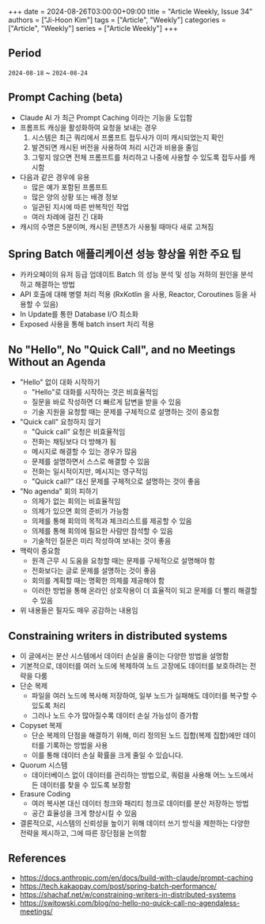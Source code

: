 +++
date = 2024-08-26T03:00:00+09:00
title = "Article Weekly, Issue 34"
authors = ["Ji-Hoon Kim"]
tags = ["Article", "Weekly"]
categories = ["Article", "Weekly"]
series = ["Article Weekly"]
+++

## Period

`2024-08-18` ~ `2024-08-24`

## Prompt Caching (beta)

- Claude AI 가 최근 Prompt Caching 이라는 기능을 도입함
- 프롬프트 캐싱을 활성화하여 요청을 보내는 경우
  1. 시스템은 최근 쿼리에서 프롬프트 접두사가 이미 캐시되었는지 확인
  2. 발견되면 캐시된 버전을 사용하여 처리 시간과 비용을 줄임
  3. 그렇지 않으면 전체 프롬프트를 처리하고 나중에 사용할 수 있도록 접두사를 캐시함
- 다음과 같은 경우에 유용
  - 많은 예가 포함된 프롬프트
  - 많은 양의 상황 또는 배경 정보
  - 일관된 지시에 따른 반복적인 작업
  - 여러 차례에 걸친 긴 대화
- 캐시의 수명은 5분이며, 캐시된 콘텐츠가 사용될 때마다 새로 고쳐짐

## Spring Batch 애플리케이션 성능 향상을 위한 주요 팁

- 카카오페이의 유저 등급 업데이트 Batch 의 성능 분석 및 성능 저하의 원인을 분석하고 해결하는 방법
- API 호출에 대해 병렬 처리 적용 (RxKotlin 을 사용, Reactor, Coroutines 등을 사용할 수 있음)
- In Update를 통한 Database I/O 최소화
- Exposed 사용을 통해 batch insert 처리 적용

## No "Hello", No "Quick Call", and no Meetings Without an Agenda

- "Hello" 없이 대화 시작하기
  - "Hello"로 대화를 시작하는 것은 비효율적임
  - 질문을 바로 작성하면 더 빠르게 답변을 받을 수 있음
  - 기술 지원을 요청할 때는 문제를 구체적으로 설명하는 것이 중요함
- "Quick call" 요청하지 않기
  - "Quick call" 요청은 비효율적임
  - 전화는 채팅보다 더 방해가 됨
  - 메시지로 해결할 수 있는 경우가 많음
  - 문제를 설명하면서 스스로 해결할 수 있음
  - 전화는 일시적이지만, 메시지는 영구적임
  - "Quick call?" 대신 문제를 구체적으로 설명하는 것이 좋음
- "No agenda" 회의 피하기
  - 의제가 없는 회의는 비효율적임
  - 의제가 있으면 회의 준비가 가능함
  - 의제를 통해 회의의 목적과 체크리스트를 제공할 수 있음
  - 의제를 통해 회의에 필요한 사람만 참석할 수 있음
  - 기술적인 질문은 미리 작성하여 보내는 것이 좋음
- 맥락이 중요함
  - 원격 근무 시 도움을 요청할 때는 문제를 구체적으로 설명해야 함
  - 전화보다는 글로 문제를 설명하는 것이 좋음
  - 회의를 계획할 때는 명확한 의제를 제공해야 함
  - 이러한 방법을 통해 온라인 상호작용이 더 효율적이 되고 문제를 더 빨리 해결할 수 있음
- 위 내용들은 필자도 매우 공감하는 내용임

## Constraining writers in distributed systems

- 이 글에서는 분산 시스템에서 데이터 손실을 줄이는 다양한 방법을 설명함
- 기본적으로, 데이터를 여러 노드에 복제하여 노드 고장에도 데이터를 보호하려는 전략을 다룸
- 단순 복제
  - 파일을 여러 노드에 복사해 저장하여, 일부 노드가 실패해도 데이터를 복구할 수 있도록 처리
  - 그러나 노드 수가 많아질수록 데이터 손실 가능성이 증가함
- Copyset 복제
  - 단순 복제의 단점을 해결하기 위해, 미리 정의된 노드 집합(복제 집합)에만 데이터를 기록하는 방법을 사용
  - 이를 통해 데이터 손실 확률을 크게 줄일 수 있습니다.
- Quorum 시스템
  - 데이터베이스 없이 데이터를 관리하는 방법으로, 쿼럼을 사용해 어느 노드에서든 데이터를 찾을 수 있도록 보장함
- Erasure Coding
  - 여러 복사본 대신 데이터 청크와 패리티 청크로 데이터를 분산 저장하는 방법
  - 공간 효율성을 크게 향상시킬 수 있음
- 결론적으로, 시스템의 신뢰성을 높이기 위해 데이터 쓰기 방식을 제한하는 다양한 전략을 제시하고, 그에 따른 장단점을 논의함

## References

- https://docs.anthropic.com/en/docs/build-with-claude/prompt-caching
- https://tech.kakaopay.com/post/spring-batch-performance/
- https://shachaf.net/w/constraining-writers-in-distributed-systems
- https://switowski.com/blog/no-hello-no-quick-call-no-agendaless-meetings/
